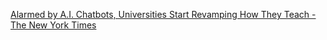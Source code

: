 
[Alarmed by A.I. Chatbots, Universities Start Revamping How They Teach - The New York Times](https://www.nytimes.com/2023/01/16/technology/chatgpt-artificial-intelligence-universities.html)
